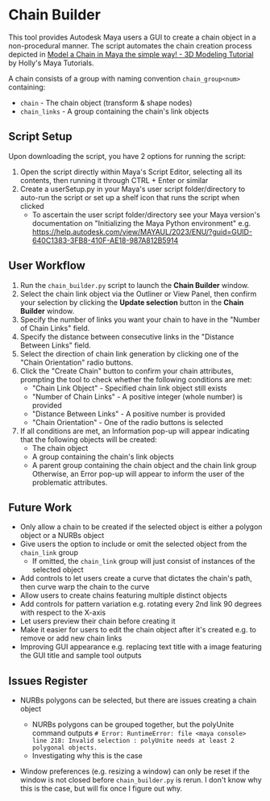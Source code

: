 # Chain Builder

This tool provides Autodesk Maya users a GUI to create a chain object in a non-procedural manner. The script automates the chain creation process depicted in [Model a Chain in Maya the simple way! - 3D Modeling Tutorial](https://www.youtube.com/watch?v=OGrMSgIYQWY) by Holly's Maya Tutorials.

A chain consists of a group with naming convention `chain_group<num>` containing:
- `chain` - The chain object (transform & shape nodes)
- `chain_links` - A group containing the chain's link objects

## Script Setup

Upon downloading the script, you have 2 options for running the script:
1. Open the script directly within Maya's Script Editor, selecting all its contents, then running it through CTRL + Enter or similar
2. Create a userSetup.py in your Maya's user script folder/directory to auto-run the script or set up a shelf icon that runs the script when clicked
    - To ascertain the user script folder/directory see your Maya version's documentation on "Initializing the Maya Python environment" e.g. https://help.autodesk.com/view/MAYAUL/2023/ENU/?guid=GUID-640C1383-3FB8-410F-AE18-987A812B5914

## User Workflow

1. Run the `chain_builder.py` script to launch the **Chain Builder** window.
2. Select the chain link object via the Outliner or View Panel, then confirm your selection by clicking the **Update selection** button in the **Chain Builder** window.
3. Specify the number of links you want your chain to have in the "Number of Chain Links" field.
4. Specify the distance between consecutive links in the "Distance Between Links" field.
5. Select the direction of chain link generation by clicking one of the "Chain Orientation" radio buttons.
6. Click the "Create Chain" button to confirm your chain attributes, prompting the tool to check whether the following conditions are met:
    - "Chain Link Object" - Specified chain link object still exists
    - "Number of Chain Links" - A positive integer (whole number) is provided
    - "Distance Between Links" - A positive number is provided
    - "Chain Orientation" - One of the radio buttons is selected
7. If all conditions are met, an Information pop-up will appear indicating that the following objects will be created:
    - The chain object
    - A group containing the chain's link objects
    - A parent group containing the chain object and the chain link group
    Otherwise, an Error pop-up will appear to inform the user of the problematic attributes.

## Future Work

- Only allow a chain to be created if the selected object is either a polygon object or a NURBs object
- Give users the option to include or omit the selected object from the `chain_link` group
    - If omitted, the `chain_link` group will just consist of instances of the selected object
- Add controls to let users create a curve that dictates the chain's path, then curve warp the chain to the curve
- Allow users to create chains featuring multiple distinct objects
- Add controls for pattern variation e.g. rotating every 2nd link 90 degrees with respect to the X-axis
- Let users preview their chain before creating it
- Make it easier for users to edit the chain object after it's created e.g. to remove or add new chain links
- Improving GUI appearance e.g. replacing text title with a image featuring the GUI title and sample tool outputs

## Issues Register

- NURBs polygons can be selected, but there are issues creating a chain object
    - NURBs polygons can be grouped together, but the polyUnite command outputs `# Error: RuntimeError: file <maya console> line 218: Invalid selection : polyUnite needs at least 2 polygonal objects.`
    - Investigating why this is the case

- Window preferences (e.g. resizing a window) can only be reset if the window is not closed before `chain_builder.py` is rerun. I don't know why this is the case, but will fix once I figure out why.

